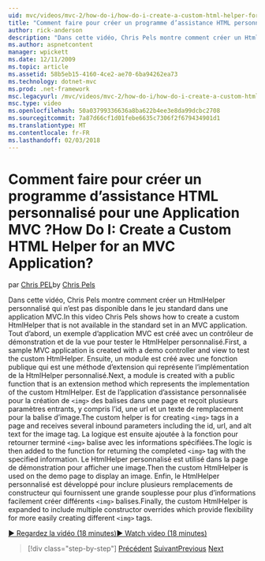 ```yaml
---
uid: mvc/videos/mvc-2/how-do-i/how-do-i-create-a-custom-html-helper-for-an-mvc-application
title: "Comment faire pour créer un programme d’assistance HTML personnalisé pour une Application MVC ? | Microsoft Docs"
author: rick-anderson
description: "Dans cette vidéo, Chris Pels montre comment créer un HtmlHelper personnalisé qui n’est pas disponible dans le jeu standard dans une application MVC. Premier, il s’agit d’une application MVC d’exemple..."
ms.author: aspnetcontent
manager: wpickett
ms.date: 12/11/2009
ms.topic: article
ms.assetid: 58b5eb15-4160-4ce2-ae70-6ba94262ea73
ms.technology: dotnet-mvc
ms.prod: .net-framework
msc.legacyurl: /mvc/videos/mvc-2/how-do-i/how-do-i-create-a-custom-html-helper-for-an-mvc-application
msc.type: video
ms.openlocfilehash: 50a03799336636a8ba622b4ee3e8da99dcbc2708
ms.sourcegitcommit: 7a87d66cf1d01febe6635c7306f2f679434901d1
ms.translationtype: MT
ms.contentlocale: fr-FR
ms.lasthandoff: 02/03/2018
---
```

<a name="how-do-i-create-a-custom-html-helper-for-an-mvc-application"></a><span data-ttu-id="129e2-105">Comment faire pour créer un programme d’assistance HTML personnalisé pour une Application MVC ?</span><span class="sxs-lookup"><span data-stu-id="129e2-105">How Do I: Create a Custom HTML Helper for an MVC Application?</span></span>
====================
<span data-ttu-id="129e2-106">par [Chris PEL](https://twitter.com/chrispels)</span><span class="sxs-lookup"><span data-stu-id="129e2-106">by [Chris Pels](https://twitter.com/chrispels)</span></span>

<span data-ttu-id="129e2-107">Dans cette vidéo, Chris Pels montre comment créer un HtmlHelper personnalisé qui n’est pas disponible dans le jeu standard dans une application MVC.</span><span class="sxs-lookup"><span data-stu-id="129e2-107">In this video Chris Pels shows how to create a custom HtmlHelper that is not available in the standard set in an MVC application.</span></span> <span data-ttu-id="129e2-108">Tout d’abord, un exemple d’application MVC est créé avec un contrôleur de démonstration et de la vue pour tester le HtmlHelper personnalisé.</span><span class="sxs-lookup"><span data-stu-id="129e2-108">First, a sample MVC application is created with a demo controller and view to test the custom HtmlHelper.</span></span> <span data-ttu-id="129e2-109">Ensuite, un module est créé avec une fonction publique qui est une méthode d’extension qui représente l’implémentation de la HtmlHelper personnalisé.</span><span class="sxs-lookup"><span data-stu-id="129e2-109">Next, a module is created with a public function that is an extension method which represents the implementation of the custom HtmlHelper.</span></span> <span data-ttu-id="129e2-110">Est de l’application d’assistance personnalisée pour la création de `<img>` des balises dans une page et reçoit plusieurs paramètres entrants, y compris l’id, une url et un texte de remplacement pour la balise d’image.</span><span class="sxs-lookup"><span data-stu-id="129e2-110">The custom helper is for creating `<img>` tags in a page and receives several inbound parameters including the id, url, and alt text for the image tag.</span></span> <span data-ttu-id="129e2-111">La logique est ensuite ajoutée à la fonction pour retourner terminé `<img>` balise avec les informations spécifiées.</span><span class="sxs-lookup"><span data-stu-id="129e2-111">The logic is then added to the function for returning the completed `<img>` tag with the specified information.</span></span> <span data-ttu-id="129e2-112">Le HtmlHelper personnalisé est utilisé dans la page de démonstration pour afficher une image.</span><span class="sxs-lookup"><span data-stu-id="129e2-112">Then the custom HtmlHelper is used on the demo page to display an image.</span></span> <span data-ttu-id="129e2-113">Enfin, le HtmlHelper personnalisé est développé pour inclure plusieurs remplacements de constructeur qui fournissent une grande souplesse pour plus d’informations facilement créer différents `<img>` balises.</span><span class="sxs-lookup"><span data-stu-id="129e2-113">Finally, the custom HtmlHelper is expanded to include multiple constructor overrides which provide flexibility for more easily creating different `<img>` tags.</span></span>

[<span data-ttu-id="129e2-114">&#9654; Regardez la vidéo (18 minutes)</span><span class="sxs-lookup"><span data-stu-id="129e2-114">&#9654; Watch video (18 minutes)</span></span>](https://channel9.msdn.com/Blogs/ASP-NET-Site-Videos/how-do-i-create-a-custom-html-helper-for-an-mvc-application)

>[!div class="step-by-step"]
<span data-ttu-id="129e2-115">[Précédent](how-do-i-implement-view-models-to-manage-data-for-aspnet-mvc-views.md)
[Suivant](how-do-i-work-with-model-binders-in-an-mvc-application.md)</span><span class="sxs-lookup"><span data-stu-id="129e2-115">[Previous](how-do-i-implement-view-models-to-manage-data-for-aspnet-mvc-views.md)
[Next](how-do-i-work-with-model-binders-in-an-mvc-application.md)</span></span>
